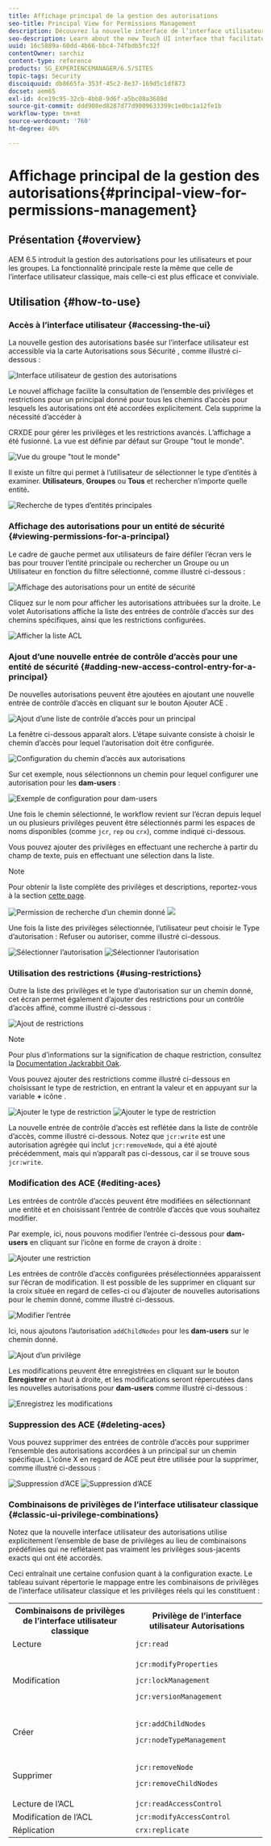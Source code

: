 ```yaml
---
title: Affichage principal de la gestion des autorisations
seo-title: Principal View for Permissions Management
description: Découvrez la nouvelle interface de l’interface utilisateur tactile qui facilite la gestion des autorisations.
seo-description: Learn about the new Touch UI interface that facilitates permissions management.
uuid: 16c5889a-60dd-4b66-bbc4-74fbdb5fc32f
contentOwner: sarchiz
content-type: reference
products: SG_EXPERIENCEMANAGER/6.5/SITES
topic-tags: Security
discoiquuid: db8665fa-353f-45c2-8e37-169d5c1df873
docset: aem65
exl-id: 4ce19c95-32cb-4bb8-9d6f-a5bc08a3688d
source-git-commit: ddd908ed8287d77d9009633399c1e0bc1a12fe1b
workflow-type: tm+mt
source-wordcount: '760'
ht-degree: 40%

---
```



# Affichage principal de la gestion des autorisations{#principal-view-for-permissions-management}

## Présentation {#overview}

AEM 6.5 introduit la gestion des autorisations pour les utilisateurs et pour les groupes. La fonctionnalité principale reste la même que celle de l’interface utilisateur classique, mais celle-ci est plus efficace et conviviale.

## Utilisation {#how-to-use}

### Accès à l’interface utilisateur {#accessing-the-ui}

La nouvelle gestion des autorisations basée sur l’interface utilisateur est accessible via la carte Autorisations sous Sécurité , comme illustré ci-dessous :

![Interface utilisateur de gestion des autorisations](assets/screen_shot_2019-03-17at63333pm.png)

Le nouvel affichage facilite la consultation de l’ensemble des privilèges et restrictions pour un principal donné pour tous les chemins d’accès pour lesquels les autorisations ont été accordées explicitement. Cela supprime la nécessité d’accéder à

CRXDE pour gérer les privilèges et les restrictions avancés. L’affichage a été fusionné. La vue est définie par défaut sur Groupe &quot;tout le monde&quot;.

![Vue du groupe &quot;tout le monde&quot;](assets/unu-1.png)

Il existe un filtre qui permet à l’utilisateur de sélectionner le type d’entités à examiner. **Utilisateurs**, **Groupes** ou **Tous** et rechercher n’importe quelle entité&#x200B;**.**

![Recherche de types d’entités principales](assets/image2019-3-20_23-52-51.png)

### Affichage des autorisations pour un entité de sécurité {#viewing-permissions-for-a-principal}

Le cadre de gauche permet aux utilisateurs de faire défiler l’écran vers le bas pour trouver l’entité principale ou rechercher un Groupe ou un Utilisateur en fonction du filtre sélectionné, comme illustré ci-dessous :

![Affichage des autorisations pour un entité de sécurité](assets/doi-1.png)

Cliquez sur le nom pour afficher les autorisations attribuées sur la droite. Le volet Autorisations affiche la liste des entrées de contrôle d’accès sur des chemins spécifiques, ainsi que les restrictions configurées.

![Afficher la liste ACL](assets/trei-1.png)

### Ajout d’une nouvelle entrée de contrôle d’accès pour une entité de sécurité {#adding-new-access-control-entry-for-a-principal}

De nouvelles autorisations peuvent être ajoutées en ajoutant une nouvelle entrée de contrôle d’accès en cliquant sur le bouton Ajouter ACE .

![Ajout d’une liste de contrôle d’accès pour un principal](assets/patru.png)

La fenêtre ci-dessous apparaît alors. L’étape suivante consiste à choisir le chemin d’accès pour lequel l’autorisation doit être configurée.

![Configuration du chemin d’accès aux autorisations](assets/cinci-1.png)

Sur cet exemple, nous sélectionnons un chemin pour lequel configurer une autorisation pour les **dam-users** :

![Exemple de configuration pour dam-users](assets/sase-1.png)

Une fois le chemin sélectionné, le workflow revient sur l’écran depuis lequel un ou plusieurs privilèges peuvent être sélectionnés parmi les espaces de noms disponibles (comme `jcr`, `rep` ou `crx`), comme indiqué ci-dessous.

Vous pouvez ajouter des privilèges en effectuant une recherche à partir du champ de texte, puis en effectuant une sélection dans la liste.

>[!NOTE]
>
>Pour obtenir la liste complète des privilèges et descriptions, reportez-vous à la section [cette page](/help/sites-administering/user-group-ac-admin.md#access-right-management).

![Permission de recherche d’un chemin donné](assets/image2019-3-21_0-5-47.png) ![](assets/image2019-3-21_0-6-53.png)

Une fois la liste des privilèges sélectionnée, l’utilisateur peut choisir le Type d’autorisation : Refuser ou autoriser, comme illustré ci-dessous.

![Sélectionner l’autorisation](assets/screen_shot_2019-03-17at63938pm.png) ![Sélectionner l’autorisation](assets/screen_shot_2019-03-17at63947pm.png)

### Utilisation des restrictions {#using-restrictions}

Outre la liste des privilèges et le type d’autorisation sur un chemin donné, cet écran permet également d’ajouter des restrictions pour un contrôle d’accès affiné, comme illustré ci-dessous :

![Ajout de restrictions](assets/image2019-3-21_1-4-14.png)

>[!NOTE]
>
>Pour plus d’informations sur la signification de chaque restriction, consultez la [Documentation Jackrabbit Oak](https://jackrabbit.apache.org/oak/docs/security/authorization/restriction.html).

Vous pouvez ajouter des restrictions comme illustré ci-dessous en choisissant le type de restriction, en entrant la valeur et en appuyant sur la variable **+** icône .

![Ajouter le type de restriction](assets/sapte-1.png) ![Ajouter le type de restriction](assets/opt-1.png)

La nouvelle entrée de contrôle d’accès est reflétée dans la liste de contrôle d’accès, comme illustré ci-dessous. Notez que `jcr:write` est une autorisation agrégée qui inclut `jcr:removeNode`, qui a été ajouté précédemment, mais qui n’apparaît pas ci-dessous, car il se trouve sous `jcr:write`.

### Modification des ACE {#editing-aces}

Les entrées de contrôle d’accès peuvent être modifiées en sélectionnant une entité et en choisissant l’entrée de contrôle d’accès que vous souhaitez modifier.

Par exemple, ici, nous pouvons modifier l’entrée ci-dessous pour **dam-users** en cliquant sur l’icône en forme de crayon à droite :

![Ajouter une restriction](assets/image2019-3-21_0-35-39.png)

Les entrées de contrôle d’accès configurées présélectionnées apparaissent sur l’écran de modification. Il est possible de les supprimer en cliquant sur la croix située en regard de celles-ci ou d’ajouter de nouvelles autorisations pour le chemin donné, comme illustré ci-dessous.

![Modifier l’entrée](assets/noua-1.png)

Ici, nous ajoutons l’autorisation `addChildNodes` pour les **dam-users** sur le chemin donné.

![Ajout d’un privilège](assets/image2019-3-21_0-45-35.png)

Les modifications peuvent être enregistrées en cliquant sur le bouton **Enregistrer** en haut à droite, et les modifications seront répercutées dans les nouvelles autorisations pour **dam-users** comme illustré ci-dessous :

![Enregistrez les modifications](assets/zece-1.png)

### Suppression des ACE {#deleting-aces}

Vous pouvez supprimer des entrées de contrôle d’accès pour supprimer l’ensemble des autorisations accordées à un principal sur un chemin spécifique. L’icône X en regard de ACE peut être utilisée pour la supprimer, comme illustré ci-dessous :

![Suppression d’ACE](assets/image2019-3-21_0-53-19.png) ![Suppression d’ACE](assets/unspe.png)

### Combinaisons de privilèges de l’interface utilisateur classique {#classic-ui-privilege-combinations}

Notez que la nouvelle interface utilisateur des autorisations utilise explicitement l’ensemble de base de privilèges au lieu de combinaisons prédéfinies qui ne reflétaient pas vraiment les privilèges sous-jacents exacts qui ont été accordés.

Ceci entraînait une certaine confusion quant à la configuration exacte. Le tableau suivant répertorie le mappage entre les combinaisons de privilèges de l’interface utilisateur classique et les privilèges réels qui les constituent :

<table>
 <tbody>
  <tr>
   <th>Combinaisons de privilèges de l’interface utilisateur classique</th>
   <th>Privilège de l’interface utilisateur Autorisations</th>
  </tr>
  <tr>
   <td>Lecture</td>
   <td><code>jcr:read</code></td>
  </tr>
  <tr>
   <td>Modification</td>
   <td><p><code>jcr:modifyProperties</code></p> <p><code>jcr:lockManagement</code></p> <p><code>jcr:versionManagement</code></p> </td>
  </tr>
  <tr>
   <td>Créer</td>
   <td><p><code>jcr:addChildNodes</code></p> <p><code>jcr:nodeTypeManagement</code></p> </td>
  </tr>
  <tr>
   <td>Supprimer</td>
   <td><p><code>jcr:removeNode</code></p> <p><code>jcr:removeChildNodes</code></p> </td>
  </tr>
  <tr>
   <td>Lecture de l’ACL</td>
   <td><code>jcr:readAccessControl</code></td>
  </tr>
  <tr>
   <td>Modification de l’ACL</td>
   <td><code>jcr:modifyAccessControl</code></td>
  </tr>
  <tr>
   <td>Réplication</td>
   <td><code>crx:replicate</code></td>
  </tr>
 </tbody>
</table>
